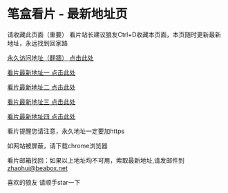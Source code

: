 # 笔盒看片 - 最新地址页

请收藏此页面（重要）
看片站长建议狼友Ctrl+D收藏本页面，本页随时更新最新地址，永远找到回家路

[永久访问地址（翻牆） 点击此处](https://beabox.net/)

[看片最新地址一 点击此处](https://bhy8x9i8c5k8.shop)

[看片最新地址二 点击此处](https://bhk4k5f8s7f6.shop)

[看片最新地址三 点击此处](https://bhg2s7a6a7m6.shop)

[看片最新地址四 点击此处](https://bhc4w4p8d9e1.shop)

看片提醒您请注意，永久地址一定要加https

如网站被屏蔽，请下载chrome浏览器

看片邮箱找回：如果以上地址均不可用，索取最新地址,请发邮件到 zhaohui@beabox.net

喜欢的狼友 请顺手star一下
